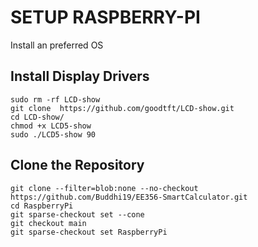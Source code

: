 # SETUP RASPBERRY-PI

Install an preferred OS

## Install Display Drivers
```
sudo rm -rf LCD-show 
git clone  https://github.com/goodtft/LCD-show.git  
cd LCD-show/
chmod +x LCD5-show
sudo ./LCD5-show 90
```

## Clone the Repository

```
git clone --filter=blob:none --no-checkout https://github.com/Buddhi19/EE356-SmartCalculator.git
cd RaspberryPi
git sparse-checkout set --cone
git checkout main
git sparse-checkout set RaspberryPi
```